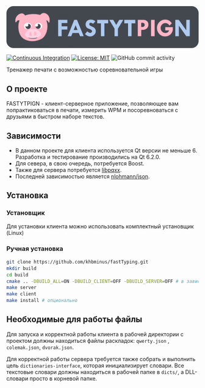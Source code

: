 ![image-alt-name](./logo.png)

[![Continuous Integration](https://github.com/khbminus/fastTyping/actions/workflows/ci.yml/badge.svg)](https://github.com/khbminus/fastTyping/actions/workflows/ci.yml)
[![License: MIT](https://img.shields.io/badge/License-MIT-yellow.svg)](https://opensource.org/licenses/MIT)
![GitHub commit activity](https://img.shields.io/github/commit-activity/m/khbminus/fastTyping)

Тренажер печати с возможностью соревновательной игры

## О проекте

FASTYTPIGN - клиент-серверное приложение, позволяющее вам попрактиковаться в печати,
измерить WPM и посоревноваться с друзьями в быстром наборе текстов.

## Зависимости

- В данном проекте для клиента используется Qt версии не меньше 6. Разработка и тестирование производились на Qt 6.2.0.
- Для севера, в свою очередь, потребуется Boost.
- Также для сервера потребуется [libpqxx](https://github.com/jtv/libpqxx).
- Последней зависимостью является [nlohmann/json](https://github.com/nlohmann/json).

## Установка

### Установщик

Для установки клиента можно использовать комплектный установщик (Linux)

### Ручная установка

```sh
git clone https://github.com/khbminus/fastTyping.git
mkdir build
cd build
cmake .. -DBUILD_ALL=ON -DBUILD_CLIENT=OFF -DBUILD_SERVER=OFF # в зависимости от того, что вы хотите собрать назначив флаги 
make server
make client
make install # опционально
```

## Необходимые для работы файлы

Для запуска и корректной работы клиента в рабочей директории с проектом должны находиться файлы раскладок: `qwerty.json`
, `colemak.json`, `dvorak.json`.

Для корректной работы сервера требуется также собрать и выполнить цель `dictionaries-interface`, которая инициализирует
словари. Все текстовые словари должны находиться в рабочей папке в `dicts/`, а DLL-словари просто в корневой папке. 

